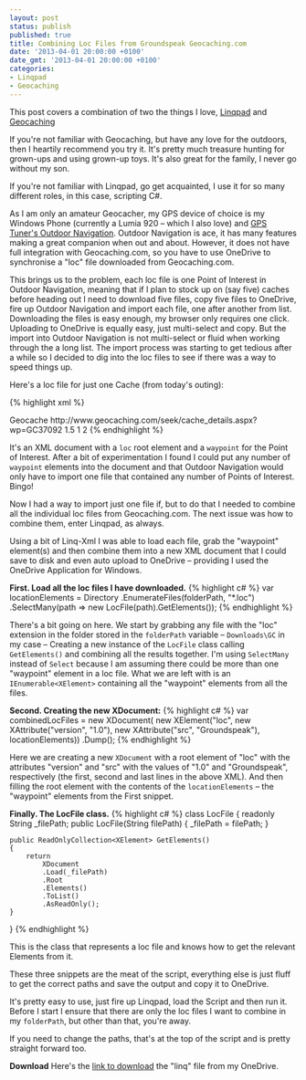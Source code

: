 ```yaml
---
layout: post
status: publish
published: true
title: Combining Loc Files from Groundspeak Geocaching.com
date: '2013-04-01 20:00:00 +0100'
date_gmt: '2013-04-01 20:00:00 +0100'
categories:
- Linqpad
- Geocaching
---
```

This post covers a combination of two the things I love, [Linqpad](http://linqpad.net) and [Geocaching](www.geocaching.com)
<p>If you're not familiar with Geocaching, but have any love for the outdoors, then I heartily recommend you try it. It's pretty much treasure hunting for grown-ups and using grown-up toys. It's also great for the family, I never go without my son.

If you're not familiar with Linqpad, go get acquainted, I use it for so many different roles, in this case, scripting C#.

As I am only an amateur Geocacher, my GPS device of choice is my Windows Phone (currently a Lumia 920 &ndash; which I also love) and [GPS Tuner's Outdoor Navigation](http://www.windowsphone.com/en-gb/store/app/outdoor-navigation/83f78cdd-fb29-e011-854c-00237de2db9e). Outdoor Navigation is ace, it has many features making a great companion when out and about. However, it does not have full integration with Geocaching.com, so you have to use OneDrive to synchronise a "loc" file downloaded from Geocaching.com.

This brings us to the problem, each loc file is one Point of Interest in Outdoor Navigation, meaning that if I plan to stock up on (say five) caches before heading out I need to download five files, copy five files to OneDrive, fire up Outdoor Navigation and import each file, one after another from list. Downloading the files is easy enough, my browser only requires one click. Uploading to OneDrive is equally easy, just multi-select and copy. But the import into Outdoor Navigation is not multi-select or fluid when working through the a long list. The import process was starting to get tedious after a while so I decided to dig into the loc files to see if there was a way to speed things up.

Here's a loc file for just one Cache (from today's outing):

{% highlight xml %}
<?xml version="1.0" encoding="UTF-8"?>
<loc version="1.0" src="Groundspeak">
    <waypoint>
        <name id="GC37092">
            <![CDATA[A Longer Dog Walk #1 by The Briar Rose]]>
        </name>
        <coord lat="53.602717" lon="-1.79085"/>
        <type>Geocache</type>
        <link text="Cache Details">http://www.geocaching.com/seek/cache_details.aspx?wp=GC37092</link>
        <difficulty>1.5</difficulty>
        <terrain>1</terrain>
        <container>2</container>
    </waypoint>
</loc>
{% endhighlight %}

It's an XML document with a `loc` root element and a `waypoint` for the Point of Interest. After a bit of experimentation I found I could put any number of `waypoint` elements into the document and that Outdoor Navigation would only have to import one file that contained any number of Points of Interest. Bingo!

Now I had a way to import just one file if, but to do that I needed to combine all the individual loc files from Geocaching.com. The next issue was how to combine them, enter Linqpad, as always.

Using a bit of Linq-Xml I was able to load each file, grab the "waypoint" element(s) and then combine them into a new XML document that I could save to disk and even auto upload to OneDrive &ndash; providing I used the OneDrive Application for Windows.

**First. Load all the loc files I have downloaded.**
{% highlight c# %}
var locationElements =
  Directory
  .EnumerateFiles(folderPath, "*.loc")
  .SelectMany(path => new LocFile(path).GetElements());
 {% endhighlight %} 
 
There's a bit going on here. We start by grabbing any file with the "loc" extension in the folder stored in the `folderPath` variable &ndash; `Downloads\GC` in my case &ndash; Creating a new instance of the `LocFile` class calling `GetElements()` and combining all the results together. I'm using `SelectMany` instead of `Select` because I am assuming there could be more than one "waypoint" element in a loc file. What we are left with is an `IEnumerable<XElement>` containing all the "waypoint" elements from all the files.

**Second. Creating the new XDocument:**
{% highlight c# %}
var combinedLocFiles =
  new XDocument(
    new XElement("loc",
        new XAttribute("version", "1.0"),
        new XAttribute("src", "Groundspeak"),
        locationElements))
  .Dump();
{% endhighlight %} 
  
Here we are creating a new `XDocument` with a root element of "loc" with the attributes "version" and "src" with the values of "1.0" and "Groundspeak", respectively (the first, second and last lines in the above XML). And then filling the root element with the contents of the `locationElements` &ndash; the "waypoint" elements from the First snippet.

**Finally. The LocFile class.**
{% highlight c# %}
class LocFile
{
    readonly String _filePath;
    public LocFile(String filePath)
    {
        _filePath = filePath;
    }

    public ReadOnlyCollection<XElement> GetElements()
    {
        return
            XDocument
            .Load(_filePath)
            .Root
            .Elements()
            .ToList()
            .AsReadOnly();
    }
}
{% endhighlight %} 

This is the class that represents a loc file and knows how to get the relevant Elements from it.

These three snippets are the meat of the script, everything else is just fluff to get the correct paths and save the output and copy it to OneDrive.

It's pretty easy to use, just fire up Linqpad, load the Script and then run it. Before I start I ensure that there are only the loc files I want to combine in my `folderPath`, but other than that, you're away.

If you need to change the paths, that's at the top of the script and is pretty straight forward too.

**Download**
Here's the [link to download](http://sdrv.ms/Z4gYcB) the "linq" file from my OneDrive.
